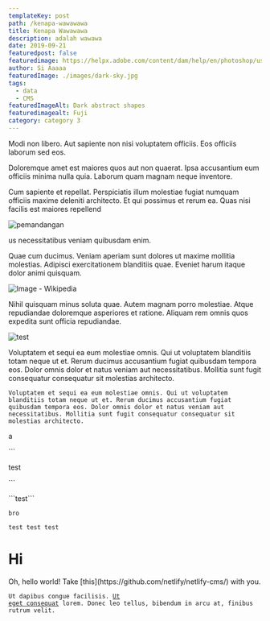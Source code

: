 ```yaml
---
templateKey: post
path: /kenapa-wawawawa
title: Kenapa Wawawawa
description: adalah wawawa
date: 2019-09-21
featuredpost: false
featuredimage: https://helpx.adobe.com/content/dam/help/en/photoshop/using/convert-color-image-black-white/jcr_content/main-pars/before_and_after/image-before/Landscape-Color.jpg
author: Si Aaaaa
featuredImage: ./images/dark-sky.jpg
tags:
  - data
  - CMS
featuredImageAlt: Dark abstract shapes
featuredimagealt: Fuji
category: category 3
---
```

Modi non libero. Aut sapiente non nisi voluptatem officiis. Eos officiis laborum sed eos.

Doloremque amet est maiores quos aut non quaerat. Ipsa accusantium eum officiis minima nulla quia. Laborum quam magnam neque inventore.

Cum sapiente et repellat. Perspiciatis illum molestiae fugiat numquam officiis maxime deleniti architecto. Et qui possimus et rerum ea. Quas nisi facilis est maiores repellend

![pemandangan](https://images.unsplash.com/photo-1612151855475-877969f4a6cc?ixid=MnwxMjA3fDB8MHxzZWFyY2h8MXx8aGQlMjBpbWFnZXxlbnwwfHwwfHw%3D&ixlib=rb-1.2.1&w=1000&q=80 "View")

us necessitatibus veniam quibusdam enim.

Quae cum ducimus. Veniam aperiam sunt dolores ut maxime mollitia molestias. Adipisci exercitationem blanditiis quae. Eveniet harum itaque dolor animi quisquam.<!--StartFragment-->

![Image - Wikipedia](https://upload.wikimedia.org/wikipedia/commons/thumb/b/b6/Image_created_with_a_mobile_phone.png/1200px-Image_created_with_a_mobile_phone.png)

<!--EndFragment-->

Nihil quisquam minus soluta quae. Autem magnam porro molestiae. Atque repudiandae doloremque asperiores et ratione. Aliquam rem omnis quos expedita sunt officia repudiandae.

![test](/images/img_0789.jpg "baju baru")

Voluptatem et sequi ea eum molestiae omnis. Qui ut voluptatem blanditiis totam neque ut et. Rerum ducimus accusantium fugiat quibusdam tempora eos. Dolor omnis dolor et natus veniam aut necessitatibus. Mollitia sunt fugit consequatur consequatur sit molestias architecto.

```
Voluptatem et sequi ea eum molestiae omnis. Qui ut voluptatem blanditiis totam neque ut et. Rerum ducimus accusantium fugiat quibusdam tempora eos. Dolor omnis dolor et natus veniam aut necessitatibus. Mollitia sunt fugit consequatur consequatur sit molestias architecto.
```

a

\`\``

test

\`\``

\`\`\`test\`\`\`

`bro`

```
test test test
```

<h1>Hi</h1>
Oh, hello world! Take [this](https://github.com/netlify/netlify-cms/) with you.

<code>Ut dapibus congue facilisis. [Ut eget consequat](https://dev.to/steelvoltage/gatsby-and-netlify-cms-first-impressions-4ink) lorem. Donec leo tellus, bibendum in arcu at, finibus rutrum velit.</code>